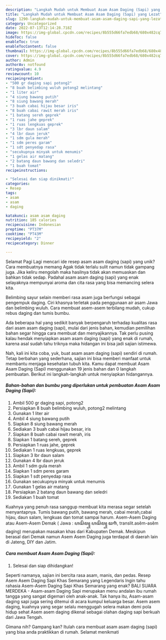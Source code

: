```yaml
---
description: "Langkah Mudah untuk Membuat Asam Asam Daging (Sapi) yang Lezat"
title: "Langkah Mudah untuk Membuat Asam Asam Daging (Sapi) yang Lezat"
slug: 1290-langkah-mudah-untuk-membuat-asam-asam-daging-sapi-yang-lezat
category: Uncategorized
date: 2022-07-13T12:14:28.718Z
image: https://img-global.cpcdn.com/recipes/8b555d66fa7edb68/680x482cq70/asam-asam-daging-sapi-foto-resep-utama.jpg
hideToc: false
enableToc: true
enableTocContent: false
thumbnail: https://img-global.cpcdn.com/recipes/8b555d66fa7edb68/680x482cq70/asam-asam-daging-sapi-foto-resep-utama.jpg
cover: https://img-global.cpcdn.com/recipes/8b555d66fa7edb68/680x482cq70/asam-asam-daging-sapi-foto-resep-utama.jpg
author: Admin
authorAv: notfound
ratingvalue: 4.9
reviewcount: 10
recipeingredient:
- "500 gr daging sapi potong2"
- "8 buah belimbing wuluh potong2 melintang"
- "1 liter air"
- "4 siung bawang putih"
- "8 siung bawang merah"
- "3 buah cabai hijau besar iris"
- "8 buah cabai rawit merah iris"
- "1 batang sereh geprek"
- "1 ruas jahe geprek"
- "1 ruas lengkuas geprek"
- "3 lbr daun salam"
- "4 lbr daun jeruk"
- "1 sdm gula merah"
- "1 sdm peres garam"
- "1 sdt penyedap rasa"
- "secukupnya minyak untuk menumis"
- "1 gelas air matang"
- "2 batang daun bawang dan seledri"
- "1 buah tomat"
recipeinstructions:

- "Selesai dan siap dinikmati!"
categories:
- Resep
tags:
- asam
- asam
- daging

katakunci: asam asam daging 
nutrition: 185 calories
recipecuisine: Indonesian
preptime: "PT37M"
cooktime: "PT43M"
recipeyield: "2"
recipecategory: Dinner

---
```



Selamat Pagi Lagi mencari ide resep asam asam daging (sapi) yang unik? Cara membuatnya memang Agak tidak terlalu sulit namun tidak gampang juga. Jika keliru mengolah maka hasilnya tidak akan memuaskan dan bahkan tidak sedap. Padahal asam asam daging (sapi) yang enak selayaknya mempunyai aroma dan cita rasa yang bisa memancing selera kita.


Belimbing sayur selain memberi rasa asam juga berfungsi sebagai pengempuk daging. Ciri khasnya terletak pada penggunaan air asam Jawa dan belimbing wuluh. Cara membuat asem-asem terbilang mudah, cukup rebus daging dan tumis bumbu.

Ada beberapa hal yang sedikit banyak berpengaruh terhadap kualitas rasa dari asam asam daging (sapi), mulai dari jenis bahan, kemudian pemilihan bahan segar hingga cara membuat dan menyajikannya. Tak perlu pusing kalau hendak menyiapkan asam asam daging (sapi) yang enak di rumah, karena asal sudah tahu triknya maka hidangan ini bisa jadi sajian istimewa.


Nah, kali ini kita coba, yuk, buat asam asam daging (sapi) sendiri di rumah. Tetap berbahan yang sederhana, sajian ini bisa memberi manfaat untuk membantu menjaga kesehatan tubuh kita. Kamu dapat membuat Asam Asam Daging (Sapi) menggunakan 19 jenis bahan dan 0 langkah pembuatan. Berikut ini langkah-langkah untuk menyiapkan hidangannya.

<!--inarticleads1-->

##### Bahan-bahan dan bumbu yang diperlukan untuk pembuatan Asam Asam Daging (Sapi):

1. Ambil 500 gr daging sapi, potong2
1. Persiapkan 8 buah belimbing wuluh, potong2 melintang
1. Gunakan 1 liter air
1. Ambil 4 siung bawang putih
1. Siapkan 8 siung bawang merah
1. Sediakan 3 buah cabai hijau besar, iris
1. Siapkan 8 buah cabai rawit merah, iris
1. Siapkan 1 batang sereh, geprek
1. Persiapkan 1 ruas jahe, geprek
1. Sediakan 1 ruas lengkuas, geprek
1. Siapkan 3 lbr daun salam
1. Gunakan 4 lbr daun jeruk
1. Ambil 1 sdm gula merah
1. Siapkan 1 sdm peres garam
1. Siapkan 1 sdt penyedap rasa
1. Gunakan secukupnya minyak untuk menumis
1. Gunakan 1 gelas air matang
1. Persiapkan 2 batang daun bawang dan seledri
1. Sediakan 1 buah tomat


Kuahnya yang penuh rasa sanggup membuat kita merasa segar setelah menyantapnya. Tumis bawang putih, bawang merah, cabai merah,cabai hijau, daun salam, lengkuas dan tomat sampai harum. Asem-Asem Daging atau Asem-Asem Demak ( Jawa : ꦲꦱꦼꦩ꧀ ꦲꦱꦼꦩ꧀ ꦢꦒꦶꦁ, translit.asěm-asěm dagíng) merupakan masakan khas dari Kabupaten Demak. Meskipun berasal dari Demak namun Asem Asem Daging juga terdapat di daerah lain di Jateng, DIY dan Jatim. 

<!--inarticleads2-->

##### Cara membuat Asam Asam Daging (Sapi):


1. Selesai dan siap dihidangkan!

Seperti namanya, sajian ini bercita rasa asam, manis, dan pedas. Resep Asem Asem Daging Sapi Khas Semarang yang Legendaris Ingin tahu rahasia Asem-Asem Daging Sapi Khas Semarang yang enak? BALI SUARA MERDEKA - Asam-asam Daging Sapi merupakan menu andalan ibu rumah tangga yang sangat digemari oleh anak-anak. Tak hanya itu, Asam-asam daging sapi juga sering ditemui di acara kumpul keluarga besar. Asem asem daging, kuahnya yang segar selalu menggugah selera makan demi pola hidup sehat Asem asem daging dikenal sebagai olahan daging sapi berkuah dari Jawa Tengah. 

Gimana nih? Gampang kan? Itulah cara membuat asam asam daging (sapi) yang bisa anda praktikkan di rumah. Selamat menikmati
